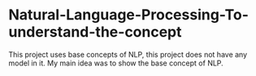 # Natural-Language-Processing-To-understand-the-concept
This project uses base concepts of NLP, this project does not have any model in it. My main idea was to show the base concept of NLP.
